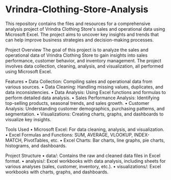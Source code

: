# Vrindra-Clothing-Store-Analysis
This repository contains the files and resources for a comprehensive analysis project of Vrindra Clothing Store's sales and operational data using Microsoft Excel. The project aims to uncover key insights and trends that can help improve business strategies and decision-making processes.

Project Overview
The goal of this project is to analyze the sales and operational data of Vrindra Clothing Store to gain insights into sales performance, customer behavior, and inventory management. The project involves data collection, cleaning, analysis, and visualization, all performed using Microsoft Excel.

Features
• Data Collection: Compiling sales and operational data from various sources.
• Data Cleaning: Handling missing values, duplicates, and data inconsistencies.
• Data Analysis: Using Excel functions and formulas to perform detailed data analysis.
• Sales Performance Analysis: Identifying top-selling products, seasonal trends, and sales growth.
• Customer Analysis: Understanding customer demographics, purchasing patterns, and segmentation.
• Visualizations: Creating charts, graphs, and dashboards to visualize key insights.

Tools Used
• Microsoft Excel: For data cleaning, analysis, and visualization.
• Excel Formulas and Functions: SUM, AVERAGE, VLOOKUP, INDEX-MATCH, PivotTables, etc.
• Excel Charts: Bar charts, line graphs, pie charts, histograms, and dashboards.

Project Structure
• data/: Contains the raw and cleaned data files in Excel format.
• analysis/: Excel workbooks with data analysis, including sheets for various analyses (sales, customer, inventory, etc.).
• visualizations/: Excel workbooks with charts, graphs, and dashboards.
